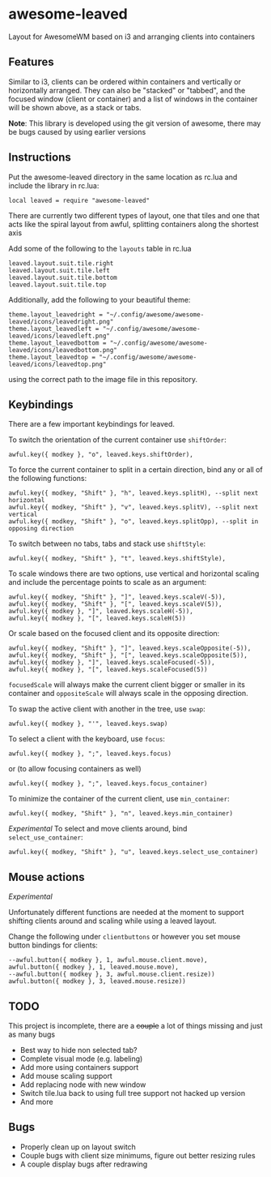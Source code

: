 awesome-leaved
==============

Layout for AwesomeWM based on i3 and arranging clients into containers

Features
--------

Similar to i3, clients can be ordered within containers and vertically or horizontally arranged. They can also be "stacked" or "tabbed", and the focused window (client or container) and a list of windows in the container will be shown above, as a stack or tabs.

**Note**: This library is developed using the git version of awesome, there may be bugs caused by using earlier versions

Instructions
------------

Put the awesome-leaved directory in the same location as rc.lua and include the library in rc.lua:

    local leaved = require "awesome-leaved"
    
There are currently two different types of layout, one that tiles and one that acts like the spiral layout from awful, splitting containers along the shortest axis 

Add some of the following to the `layouts` table in rc.lua

    leaved.layout.suit.tile.right
    leaved.layout.suit.tile.left
    leaved.layout.suit.tile.bottom
    leaved.layout.suit.tile.top

Additionally, add the following to your beautiful theme:

    theme.layout_leavedright = "~/.config/awesome/awesome-leaved/icons/leavedright.png"
    theme.layout_leavedleft = "~/.config/awesome/awesome-leaved/icons/leavedleft.png"
    theme.layout_leavedbottom = "~/.config/awesome/awesome-leaved/icons/leavedbottom.png"
    theme.layout_leavedtop = "~/.config/awesome/awesome-leaved/icons/leavedtop.png"

using the correct path to the image file in this repository.

Keybindings
-----------

There are a few important keybindings for leaved.

To switch the orientation of the current container use `shiftOrder`:

    awful.key({ modkey }, "o", leaved.keys.shiftOrder),

To force the current container to split in a certain direction, bind any or all of the following functions:

    awful.key({ modkey, "Shift" }, "h", leaved.keys.splitH), --split next horizontal
    awful.key({ modkey, "Shift" }, "v", leaved.keys.splitV), --split next vertical
    awful.key({ modkey, "Shift" }, "o", leaved.keys.splitOpp), --split in opposing direction

To switch between no tabs, tabs and stack use `shiftStyle`:

    awful.key({ modkey, "Shift" }, "t", leaved.keys.shiftStyle),

To scale windows there are two options, use vertical and horizontal scaling and include the percentage points to scale as an argument:

    awful.key({ modkey, "Shift" }, "]", leaved.keys.scaleV(-5)),
    awful.key({ modkey, "Shift" }, "[", leaved.keys.scaleV(5)),
    awful.key({ modkey }, "]", leaved.keys.scaleH(-5)),
    awful.key({ modkey }, "[", leaved.keys.scaleH(5))

Or scale based on the focused client and its opposite direction:

    awful.key({ modkey, "Shift" }, "]", leaved.keys.scaleOpposite(-5)),
    awful.key({ modkey, "Shift" }, "[", leaved.keys.scaleOpposite(5)),
    awful.key({ modkey }, "]", leaved.keys.scaleFocused(-5)),
    awful.key({ modkey }, "[", leaved.keys.scaleFocused(5))

`focusedScale` will always make the current client bigger or smaller in its container and `oppositeScale` will always scale in the opposing direction.

To swap the active client with another in the tree, use `swap`:

    awful.key({ modkey }, "'", leaved.keys.swap)

To select a client with the keyboard, use `focus`:

    awful.key({ modkey }, ";", leaved.keys.focus)

or (to allow focusing containers as well)

    awful.key({ modkey }, ";", leaved.keys.focus_container)

To minimize the container of the current client, use `min_container`:

    awful.key({ modkey, "Shift" }, "n", leaved.keys.min_container)

*Experimental* To select and move clients around, bind `select_use_container`:

    awful.key({ modkey, "Shift" }, "u", leaved.keys.select_use_container)

Mouse actions
-------------

*Experimental*

Unfortunately different functions are needed at the moment to support shifting clients around and scaling while using a leaved layout.

Change the following under `clientbuttons` or however you set mouse button bindings for clients:

    --awful.button({ modkey }, 1, awful.mouse.client.move),
    awful.button({ modkey }, 1, leaved.mouse.move),
    --awful.button({ modkey }, 3, awful.mouse.client.resize))
    awful.button({ modkey }, 3, leaved.mouse.resize))

TODO
----

This project is incomplete, there are a ~~couple~~ a lot of things missing and just as many bugs

* Best way to hide non selected tab?
* Complete visual mode (e.g. labeling)
* Add more using containers support
* Add mouse scaling support
* Add replacing node with new window
* Switch tile.lua back to using full tree support not hacked up version
* And more

Bugs
----

* Properly clean up on layout switch
* Couple bugs with client size minimums, figure out better resizing rules
* A couple display bugs after redrawing
